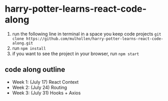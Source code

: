 # harry-potter-learns-react-code-along


1. run the following line in terminal in a space you keep code projects
`git clone https://github.com/mulhollen/harry-potter-learns-react-code-along.git`
1. run `npm install`
1. if you want to see the project in your browser, run `npm start`

## code along outline
- Week 1: (July 17) React Context
- Week 2: (July 24) Routing
- Week 3: (July 31) Hooks + Axios